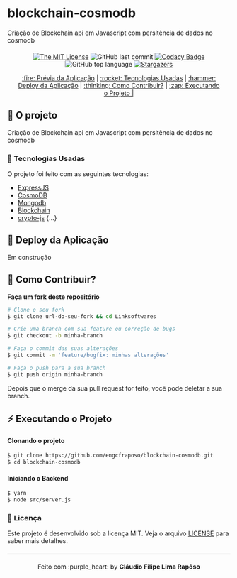 # blockchain-cosmodb
Criação de Blockchain api em Javascript com persitência de dados no cosmodb 

<div align="center" style="margin: 20px;">

[![The MIT License](https://img.shields.io/badge/license-MIT-green.svg?style=flat-square)](http://github.com/engcfraposo/blockchain-cosmodb/LICENSE.md)
![GitHub last commit](https://img.shields.io/github/last-commit/engcfraposo/linkshare?color=green&style=flat-square)
[![Codacy Badge](https://app.codacy.com/project/badge/Grade/30e0ef7a3c2146498723e53c9fcaeda7)](https://www.codacy.com/manual/engcfraposo/blockchain-cosmodb_2?utm_source=github.com&amp;utm_medium=referral&amp;utm_content=engcfraposo/blockchain-cosmodb&amp;utm_campaign=Badge_Grade)
![GitHub top language](https://img.shields.io/github/languages/top/engcfraposo/blockchain-cosmodb?style=flat-square)
<a href="https://github.com/engcfraposo/linkshare/stargazers">
    <img alt="Stargazers" src="https://img.shields.io/github/stars/engcfraposo/blockchain-cosmodb?style=social">
  </a>


<p align="center" >
  <a href="#fire-prévia-da-aplicação"> :fire: Prévia da Aplicação</a> |
  <a href="#rocket-tecnologias-usadas"> :rocket: Tecnologias Usadas</a> |
  <a href="#hammer-deploy-da-aplicação"> :hammer: Deploy da Aplicação</a> |
  <a href="#thinking-como-contribuir?"> :thinking: Como Contribuir?</a> |
  <a href="#zap-executando-o-projeto"> :zap: Executando o Projeto </a> |
</p>

</div>

## :barber: O projeto

Criação de Blockchain api em Javascript com persitência de dados no cosmodb 


### :rocket: Tecnologias Usadas

O projeto foi feito com as seguintes tecnologias:

- [ExpressJS](https://expressjs.com/pt-br/)
- [CosmoDB](https://azure.microsoft.com/pt-br/services/cosmos-db/)
- [Mongodb](https://www.mongodb.com/pt-br)
- [Blockchain](https://pt.wikipedia.org/wiki/Blockchain)
- [crypto-js](https://www.npmjs.com/package/crypto-js)
{...}

## :hammer: Deploy da Aplicação

Em construção


## :thinking: Como Contribuir?
**Faça um fork deste repositório**

```bash
# Clone o seu fork
$ git clone url-do-seu-fork && cd Linksoftwares

# Crie uma branch com sua feature ou correção de bugs
$ git checkout -b minha-branch

# Faça o commit das suas alterações
$ git commit -m 'feature/bugfix: minhas alterações'

# Faça o push para a sua branch
$ git push origin minha-branch
```

Depois que o merge da sua pull request for feito, você pode deletar a sua branch.

## :zap: Executando o Projeto
#### Clonando o projeto
```sh
$ git clone https://github.com/engcfraposo/blockchain-cosmodb.git
$ cd blockchain-cosmodb
```

#### Iniciando o Backend
```sh
$ yarn 
$ node src/server.js
```

### :memo: Licença

Este projeto é desenvolvido sob a licença MIT. Veja o arquivo [LICENSE](LICENSE.md) para saber mais detalhes.

<p align="center" style="margin-top: 20px; border-top: 1px solid #eee; padding-top: 20px;">Feito com :purple_heart: by <strong> Cláudio Filipe Lima Rapôso</strong> </p>
